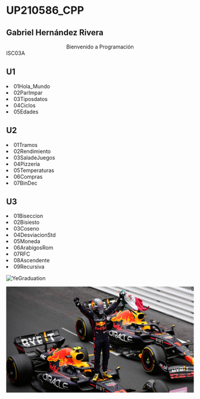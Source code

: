 # UP210586_CPP

## Gabriel Hernández Rivera

<center>
Bienvenido a Programación  
</center>
ISC03A  

 ## U1
<e1>
<li>01Hola_Mundo</li>
<li>02ParImpar</li> 
<li>03Tiposdatos</li>
<li>04Ciclos</li>
<li>05Edades</li> 
</e>
  
 ## U2  
<e1>
<li>01Tramos</li>
<li>02Rendimiento</li> 
<li>03SaladeJuegos</li>
<li>04Pizzería</li>
<li>05Temperaturas</li> 
<li>06Compras</li> 
<li>07BinDec</li> 
</e>

 ## U3  
<e1>
<li>01Biseccion</li>
<li>02Bisiesto</li> 
<li>03Coseno</li>
<li>04DesviacionStd</li>
<li>05Moneda</li> 
<li>06ArabigosRom</li> 
<li>07RFC</li>
<li>08Ascendente</li>
<li>09Recursiva</li>
</e>

![YeGraduation](Imágenes/YeGraduation.jpg "Graduation")
<div align="center">
<img alt="Checo Perez" src='Imágenes/Checo.jpg'